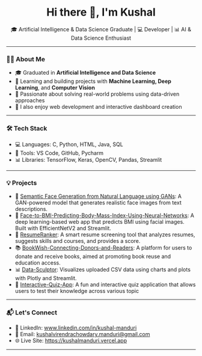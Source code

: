 <h1 align="center">Hi there 👋, I'm Kushal</h1>

<p align="center">
  🎓 Artificial Intelligence & Data Science Graduate | 💻 Developer | 📊 AI & Data Science Enthusiast
</p>

---

### 👩‍💻 About Me

- 🎓 Graduated in **Artificial Intelligence and Data Science**
- 🌱 Learning and building projects with **Machine Learning, Deep Learning**, and **Computer Vision**
- 🧠 Passionate about solving real-world problems using data-driven approaches
- 📌 I also enjoy web development and interactive dashboard creation

---

### 🛠 Tech Stack
- 💻 Languages: C, Python, HTML, Java, SQL
- 🔧 Tools: VS Code, GitHub, Pycharm
- 📊 Libraries: TensorFlow, Keras, OpenCV, Pandas, Streamlit

---

### 💡 Projects
- 🧠 [Semantic Face Generation from Natural Language using GANs](https://github.com/kushal1989/Semantic-Face-Generation-from-NaturalLanguage-using-GANs): A GAN-powered model that generates realistic face images from text descriptions.
- 🧠 [Face-to-BMI-Predicting-Body-Mass-Index-Using-Neural-Networks](https://github.com/kushal1989/Face-to-BMI): A deep learning-based web app that predicts BMI using facial images. Built with EfficientNetV2 and Streamlit.
- 🧾 [ResumeRanker](https://github.com/kushal1989/Resume-Analyser): A smart resume screening tool that analyzes resumes, suggests skills and courses, and provides a score.
- 📚 [BookWish-Connecting-Donors-and-Readers](https://github.com/kushal1989/Book-Donation-Website): A platform for users to donate and receive books, aimed at promoting book reuse and education access.
- 📊 [Data-Sculptor](https://github.com/kushal1989/Data-Visualizer): Visualizes uploaded CSV data using charts and plots with Plotly and Streamlit.
- 🧩 [Interactive-Quiz-App](https://github.com/kushal1989/Quiz-App-): A fun and interactive quiz application that allows users to test their knowledge across various topic

---

### 📬 Let's Connect

- 💼 LinkedIn: www.linkedin.com/in/kushal-manduri
- 📧 Email: kushalvirendrachowdary.manduri@gmail.com
- 🌐 Live Site: https://kushalmanduri.vercel.app

---

